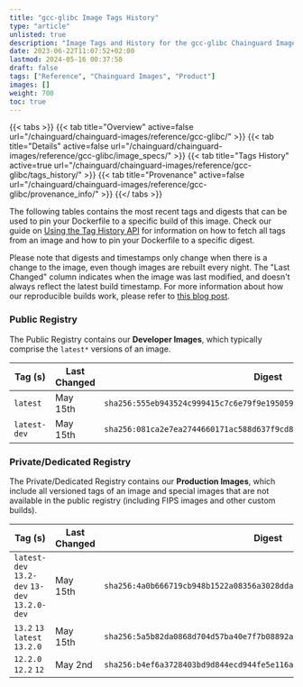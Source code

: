 ```yaml
---
title: "gcc-glibc Image Tags History"
type: "article"
unlisted: true
description: "Image Tags and History for the gcc-glibc Chainguard Image"
date: 2023-06-22T11:07:52+02:00
lastmod: 2024-05-16 00:37:58
draft: false
tags: ["Reference", "Chainguard Images", "Product"]
images: []
weight: 700
toc: true
---
```


{{< tabs >}}
{{< tab title="Overview" active=false url="/chainguard/chainguard-images/reference/gcc-glibc/" >}}
{{< tab title="Details" active=false url="/chainguard/chainguard-images/reference/gcc-glibc/image_specs/" >}}
{{< tab title="Tags History" active=true url="/chainguard/chainguard-images/reference/gcc-glibc/tags_history/" >}}
{{< tab title="Provenance" active=false url="/chainguard/chainguard-images/reference/gcc-glibc/provenance_info/" >}}
{{</ tabs >}}

The following tables contains the most recent tags and digests that can be used to pin your Dockerfile to a specific build of this image. Check our guide on [Using the Tag History API](/chainguard/chainguard-images/using-the-tag-history-api/) for information on how to fetch all tags from an image and how to pin your Dockerfile to a specific digest.

Please note that digests and timestamps only change when there is a change to the image, even though images are rebuilt every night. The "Last Changed" column indicates when the image was last modified, and doesn't always reflect the latest build timestamp. For more information about how our reproducible builds work, please refer to [this blog post](https://www.chainguard.dev/unchained/reproducing-chainguards-reproducible-image-builds).

### Public Registry
The Public Registry contains our **Developer Images**, which typically comprise the `latest*` versions of an image.

| Tag (s)       | Last Changed | Digest                                                                    |
|---------------|--------------|---------------------------------------------------------------------------|
|  `latest`     | May 15th     | `sha256:555eb943524c999415c7c6e79f9e195059995f6423881ab6c25a19d7fcfb0a73` |
|  `latest-dev` | May 15th     | `sha256:081ca2e7ea2744660171ac588d637f9cd85f461150ad73342029f829783d8fdd` |


### Private/Dedicated Registry
The Private/Dedicated Registry contains our **Production Images**, which include all versioned tags of an image and special images that are not available in the public registry (including FIPS images and other custom builds).

| Tag (s)                                        | Last Changed | Digest                                                                    |
|------------------------------------------------|--------------|---------------------------------------------------------------------------|
|  `latest-dev` `13.2-dev` `13-dev` `13.2.0-dev` | May 15th     | `sha256:4a0b666719cb948b1522a08356a3028dda1b49e189bfe0e59bf157de59d9c29e` |
|  `13.2` `13` `latest` `13.2.0`                 | May 15th     | `sha256:5a5b82da0868d704d57ba40e7f7b08892a34d5cdf5f2da722ad8ac92abfcf268` |
|  `12.2.0` `12.2` `12`                          | May 2nd      | `sha256:b4ef6a3728403bd9d844ecd944fe5e116aca5f767cef3f44c7d3320a7635a093` |

